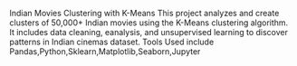 Indian Movies Clustering with K-Means
This project analyzes and create clusters of 50,000+ Indian movies using the K-Means clustering algorithm. It includes data cleaning, eanalysis, and unsupervised learning to discover patterns in Indian cinemas dataset.
Tools Used include Pandas,Python,Sklearn,Matplotlib,Seaborn,Jupyter

